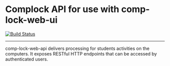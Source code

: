 # Complock API for use with comp-lock-web-ui

[![Build Status](https://travis-ci.org/byteBridge/transcriptus-api.svg?branch=master)](https://travis-ci.org/byteBridge/comp-lock-web-api)

---
comp-lock-web-api delivers processing for students activities on the computers. It exposes RESTful HTTP endpoints that can be accessed by authenticated users.
